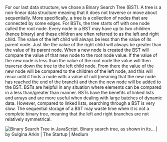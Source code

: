 For our last data structure, we chose a Binary Search Tree (BST). A tree is a non-linear data structure meaning that it does not traverse or move about sequentially. More specifically, a tree is a collection of nodes that are connected by some edges. For BSTs, the tree starts off with one node called the root node. Every node in a BST may have up to two children (hence binary) and these children are often referred to as the left and right child. The value of the left child will always be less than the value of its parent node. Just like the value of the right child will always be greater than the value of its parent node. When a new node is created the BST will compare the value of that new node to the root node value. If the value of the new node is less than the value of the root node the value will then traverse down the tree to the left child node. From there the value of the new node will be compared to the children of the left node, and this will recur until it finds a node with a value of null (meaning that the new node has reached the end of the branch) and then the new node will be added to the BST. BSTs are helpful in any situation where elements can be compared in a less than/greater than manner. BSTs have the benefits of linked lists and arrays and are more useful when dealing with large batches of dynamic data. However, compared to linked lists, searching through a BST is very slow. The sequential storage of a BST may waste time when it is not a complete binary tree, meaning that the left and right branches are not relatively symmetrical.

<img src="https://miro.medium.com/max/3516/1*tUBYCHi32Zj0B2UCw0qmlA.png" alt="Binary Search Tree in JavaScript. Binary search tree, as shown in its… | by  Gulgina Arkin | The Startup | Medium"/>